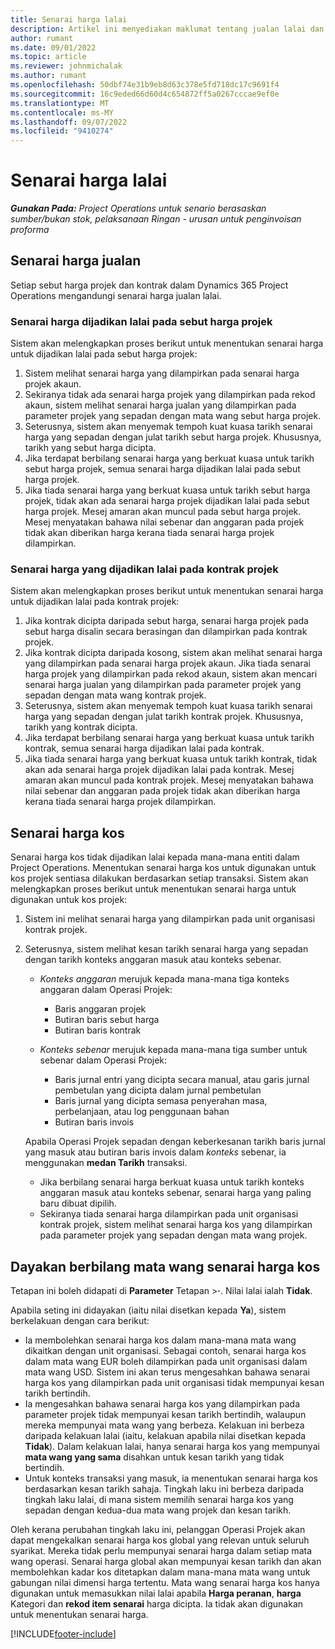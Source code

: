```yaml
---
title: Senarai harga lalai
description: Artikel ini menyediakan maklumat tentang jualan lalai dan senarai harga kos dalam Operasi Projek.
author: rumant
ms.date: 09/01/2022
ms.topic: article
ms.reviewer: johnmichalak
ms.author: rumant
ms.openlocfilehash: 50dbf74e31b9eb8d63c378e5fd718dc17c9691f4
ms.sourcegitcommit: 16c9eded66d60d4c654872ff5a0267cccae9ef0e
ms.translationtype: MT
ms.contentlocale: ms-MY
ms.lasthandoff: 09/07/2022
ms.locfileid: "9410274"
---
```

# <a name="default-price-lists"></a>Senarai harga lalai

_**Gunakan Pada:** Project Operations untuk senario berasaskan sumber/bukan stok, pelaksanaan Ringan - urusan untuk penginvoisan proforma_

## <a name="sales-price-lists"></a>Senarai harga jualan

Setiap sebut harga projek dan kontrak dalam Dynamics 365 Project Operations mengandungi senarai harga jualan lalai. 

### <a name="price-list-default-on-project-quotes"></a>Senarai harga dijadikan lalai pada sebut harga projek
Sistem akan melengkapkan proses berikut untuk menentukan senarai harga untuk dijadikan lalai pada sebut harga projek:

1. Sistem melihat senarai harga yang dilampirkan pada senarai harga projek akaun. 
1. Sekiranya tidak ada senarai harga projek yang dilampirkan pada rekod akaun, sistem melihat senarai harga jualan yang dilampirkan pada parameter projek yang sepadan dengan mata wang sebut harga projek.
1. Seterusnya, sistem akan menyemak tempoh kuat kuasa tarikh senarai harga yang sepadan dengan julat tarikh sebut harga projek. Khususnya, tarikh yang sebut harga dicipta.
1. Jika terdapat berbilang senarai harga yang berkuat kuasa untuk tarikh sebut harga projek, semua senarai harga dijadikan lalai pada sebut harga projek.
1. Jika tiada senarai harga yang berkuat kuasa untuk tarikh sebut harga projek, tidak akan ada senarai harga projek dijadikan lalai pada sebut harga projek. Mesej amaran akan muncul pada sebut harga projek. Mesej menyatakan bahawa nilai sebenar dan anggaran pada projek tidak akan diberikan harga kerana tiada senarai harga projek dilampirkan.

### <a name="price-list-default-on-project-contracts"></a>Senarai harga yang dijadikan lalai pada kontrak projek 
Sistem akan melengkapkan proses berikut untuk menentukan senarai harga untuk dijadikan lalai pada kontrak projek:

1. Jika kontrak dicipta daripada sebut harga, senarai harga projek pada sebut harga disalin secara berasingan dan dilampirkan pada kontrak projek.
1. Jika kontrak dicipta daripada kosong, sistem akan melihat senarai harga yang dilampirkan pada senarai harga projek akaun. Jika tiada senarai harga projek yang dilampirkan pada rekod akaun, sistem akan mencari senarai harga jualan yang dilampirkan pada parameter projek yang sepadan dengan mata wang kontrak projek.
1. Seterusnya, sistem akan menyemak tempoh kuat kuasa tarikh senarai harga yang sepadan dengan julat tarikh kontrak projek. Khususnya, tarikh yang kontrak dicipta.
1. Jika terdapat berbilang senarai harga yang berkuat kuasa untuk tarikh kontrak, semua senarai harga dijadikan lalai pada kontrak.
1. Jika tiada senarai harga yang berkuat kuasa untuk tarikh kontrak, tidak akan ada senarai harga projek dijadikan lalai pada kontrak. Mesej amaran akan muncul pada kontrak projek. Mesej menyatakan bahawa nilai sebenar dan anggaran pada projek tidak akan diberikan harga kerana tiada senarai harga projek dilampirkan.

## <a name="cost-price-lists"></a>Senarai harga kos

Senarai harga kos tidak dijadikan lalai kepada mana-mana entiti dalam Project Operations. Menentukan senarai harga kos untuk digunakan untuk kos projek sentiasa dilakukan berdasarkan setiap transaksi. Sistem akan melengkapkan proses berikut untuk menentukan senarai harga untuk digunakan untuk kos projek:

1. Sistem ini melihat senarai harga yang dilampirkan pada unit organisasi kontrak projek.
1. Seterusnya, sistem melihat kesan tarikh senarai harga yang sepadan dengan tarikh konteks anggaran masuk atau konteks sebenar.

    - *Konteks anggaran* merujuk kepada mana-mana tiga konteks anggaran dalam Operasi Projek:

        - Baris anggaran projek
        - Butiran baris sebut harga
        - Butiran baris kontrak

    - *Konteks sebenar* merujuk kepada mana-mana tiga sumber untuk sebenar dalam Operasi Projek:

       - Baris jurnal entri yang dicipta secara manual, atau garis jurnal pembetulan yang dicipta dalam jurnal pembetulan
       - Baris jurnal yang dicipta semasa penyerahan masa, perbelanjaan, atau log penggunaan bahan
       - Butiran baris invois

    Apabila Operasi Projek sepadan dengan keberkesanan tarikh baris jurnal yang masuk atau butiran baris invois dalam *konteks* sebenar, ia menggunakan **medan Tarikh** transaksi.

    - Jika berbilang senarai harga berkuat kuasa untuk tarikh konteks anggaran masuk atau konteks sebenar, senarai harga yang paling baru dibuat dipilih.
    - Sekiranya tiada senarai harga dilampirkan pada unit organisasi kontrak projek, sistem melihat senarai harga kos yang dilampirkan pada parameter projek yang sepadan dengan mata wang projek.

## <a name="enable-multi-currency-cost-price-list"></a>Dayakan berbilang mata wang senarai harga kos

Tetapan ini boleh didapati di **Parameter** Tetapan \>**·**. Nilai lalai ialah **Tidak**.

Apabila seting ini didayakan (iaitu nilai disetkan kepada **Ya**), sistem berkelakuan dengan cara berikut:

- Ia membolehkan senarai harga kos dalam mana-mana mata wang dikaitkan dengan unit organisasi. Sebagai contoh, senarai harga kos dalam mata wang EUR boleh dilampirkan pada unit organisasi dalam mata wang USD. Sistem ini akan terus mengesahkan bahawa senarai harga kos yang dilampirkan pada unit organisasi tidak mempunyai kesan tarikh bertindih.
- Ia mengesahkan bahawa senarai harga kos yang dilampirkan pada parameter projek tidak mempunyai kesan tarikh bertindih, walaupun mereka mempunyai mata wang yang berbeza. Kelakuan ini berbeza daripada kelakuan lalai (iaitu, kelakuan apabila nilai disetkan kepada **Tidak**). Dalam kelakuan lalai, hanya senarai harga kos yang mempunyai **mata wang yang sama** disahkan untuk kesan tarikh yang tidak bertindih.
- Untuk konteks transaksi yang masuk, ia menentukan senarai harga kos berdasarkan kesan tarikh sahaja. Tingkah laku ini berbeza daripada tingkah laku lalai, di mana sistem memilih senarai harga kos yang sepadan dengan kedua-dua mata wang projek dan kesan tarikh.

Oleh kerana perubahan tingkah laku ini, pelanggan Operasi Projek akan dapat mengekalkan senarai harga kos global yang relevan untuk seluruh syarikat. Mereka tidak perlu mempunyai senarai harga dalam setiap mata wang operasi. Senarai harga global akan mempunyai kesan tarikh dan akan membolehkan kadar kos ditetapkan dalam mana-mana mata wang untuk gabungan nilai dimensi harga tertentu. Mata wang senarai harga kos hanya digunakan untuk memasukkan nilai lalai apabila **Harga peranan**, **harga** Kategori dan **rekod item senarai** harga dicipta. Ia tidak akan digunakan untuk menentukan senarai harga.

[!INCLUDE[footer-include](../includes/footer-banner.md)]
